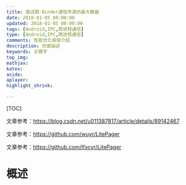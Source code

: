 ```yaml
---
title: 面试题-Binder通信传递的最大数据
date: 2018-01-05 00:00:00
updated: 2018-01-05 00:00:00
tags: [Android,IPC,跨进程通信]
type: [Android,IPC,跨进程通信]
comments: 性能优化框架介绍
description: 页面描述
keywords: 关键字
top_img:
mathjax:
katex:
aside:
aplayer:
highlight_shrink:

---
```


[TOC]



文章参考：https://blog.csdn.net/u011387817/article/details/89142467

文章参考：https://github.com/wuyr/LitePager

文章参考：https://github.com/Ifxcyr/LitePager



# 概述



